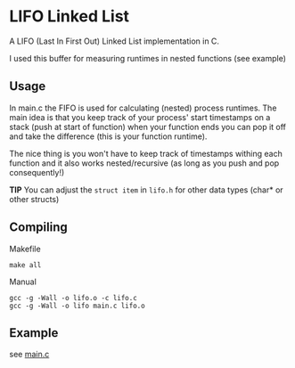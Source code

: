LIFO Linked List
======

A LIFO (Last In First Out) Linked List implementation in C.

I used this buffer for measuring runtimes in nested functions (see example)

## Usage

In main.c the FIFO is used for calculating (nested) process runtimes. The main idea is that you keep track 
of your process' start timestamps on a stack (push at start of function) when your function ends you can
pop it off and take the difference (this is your function runtime).

The nice thing is you won't have to keep track of timestamps withing each function and it also 
works nested/recursive (as long as you push and pop consequently!)

__TIP__ You can adjust the `struct item` in `lifo.h` for other data types (char* or other structs)

## Compiling 

Makefile    
    
    make all
    
Manual
    
    gcc -g -Wall -o lifo.o -c lifo.c
    gcc -g -Wall -o lifo main.c lifo.o  
    
## Example

see [main.c](https://github.com/vdevos/C-LIFO/blob/master/main.c)

    
